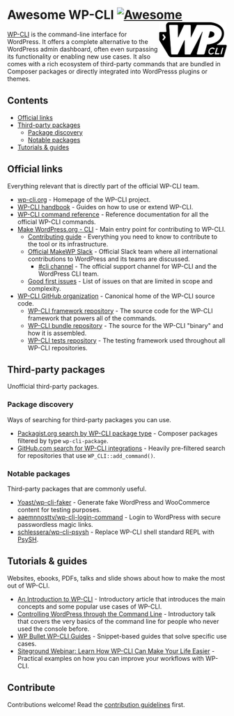 # Awesome WP-CLI [![Awesome](https://awesome.re/badge.svg)](https://awesome.re)[<img src="assets/wp-cli-bw-trans-filled-tight@311x160.png" alt="WP-CLI Logo" align="right" height="80">](https://wp-cli.org)

[WP-CLI](https://wp-cli.org/) is the command-line interface for WordPress. It offers a complete alternative to the WordPress admin dashboard, often even surpassing its functionality or enabling new use cases. It also comes with a rich ecosystem of third-party commands that are bundled in Composer packages or directly integrated into WordPresss plugins or themes.

## Contents

- [Official links](#official-links)
- [Third-party packages](#third-party-packages)
	- [Package discovery](#package-discovery)
	- [Notable packages](#notable-packages)
- [Tutorials & guides](#tutorials--guides)

## Official links

Everything relevant that is directly part of the official WP-CLI team.

- [wp-cli.org](https://wp-cli.org/) - Homepage of the WP-CLI project.
- [WP-CLI handbook](https://make.wordpress.org/cli/handbook/) - Guides on how to use or extend WP-CLI.
- [WP-CLI command reference](https://developer.wordpress.org/cli/commands/) - Reference documentation for all the official WP-CLI commands.
- [Make WordPress.org - CLI](https://make.wordpress.org/cli/) - Main entry point for contributing to WP-CLI.
  - [Contributing guide](https://make.wordpress.org/cli/handbook/contributing/) - Everything you need to know to contribute to the tool or its infrastructure.
  - [Official MakeWP Slack](https://make.wordpress.org/chat/) - Official Slack team where all international contributions to WordPress and its teams are discussed.
    - [#cli channel](http://wordpress.slack.com/messages/cli/) - The official support channel for WP-CLI and the WordPress CLI team.
  - [Good first issues](https://make.wordpress.org/cli/good-first-issues/) - List of issues on that are limited in scope and complexity.
- [WP-CLI GitHub organization](https://github.com/wp-cli) - Canonical home of the WP-CLI source code.
  - [WP-CLI framework repository](https://github.com/wp-cli/wp-cli) - The source code for the WP-CLI framework that powers all of the commands.
  - [WP-CLI bundle repository](https://github.com/wp-cli/wp-cli-bundle) - The source for the WP-CLI "binary" and how it is assembled.
  - [WP-CLI tests repository](https://github.com/wp-cli/wp-cli-tests) - The testing framework used throughout all WP-CLI repositories.

## Third-party packages

Unofficial third-party packages.

### Package discovery

Ways of searching for third-party packages you can use.

- [Packagist.org search by WP-CLI package type](https://packagist.org/?type=wp-cli-package) - Composer packages filtered by type `wp-cli-package`.
- [GitHub.com search for WP-CLI integrations](https://github.com/search?q=WP_CLI%3A%3Aadd_command%28+NOT+Akismet_CLI+NOT+elementor+NOT+WordCamp_CLI_Miscellaneous+NOT+W3TotalCache_Command+extension%3Aphp+language%3APHP+-org%3Awp-cli+-path%3Avendor+-path%3Awp-content+-path%3Apublic+-path%3Adeployer+-path%3Aweb+-path%3Asrc%2Fvendor+-path%3Aapp+-path%3Awordpress+-filename%3Aentity-command.php+-filename%3Aclass-wc-cli.php+-filename%3Awp-cli-bp.php+fork%3Afalse+-filename%3Aextension-command.php+-filename%3Acron-command.php+-filename%3Awp-seo-main.php+-path%3Aplugins+-path%3Adata+-path%3Abackup+-path%3Ademo+-path%3Awordcamp.org+-path%3Awordpress.org+-filename%3Alanguage-command.php+-filename%3Aredirection-cli.php+-path%3Athemes+-path%3Alibrary+-filename%3Aeval-command+-filename%3Arole-command+-filename%3Awidget-command+-filename%3Acache-command.php+-path%3Awp-app+-path%3Apublic_html+-filename%3Aqueue.php+-path%3AmyWeb+-path%3Adocroot+-path%3Awebsite&type=Code) - Heavily pre-filtered search for repositories that use `WP_CLI::add_command()`.

### Notable packages

Third-party packages that are commonly useful.

- [Yoast/wp-cli-faker](https://github.com/Yoast/wp-cli-faker) - Generate fake WordPress and WooCommerce content for testing purposes.
- [aaemnnosttv/wp-cli-login-command](https://github.com/aaemnnosttv/wp-cli-login-command) - Login to WordPress with secure passwordless magic links.
- [schlessera/wp-cli-psysh](https://github.com/schlessera/wp-cli-psysh) - Replace WP-CLI shell standard REPL with [PsySH](http://psysh.org/).

## Tutorials & guides

Websites, ebooks, PDFs, talks and slide shows about how to make the most out of WP-CLI.

- [An Introduction to WP-CLI](https://pascalbirchler.com/an-introduction-to-wp-cli/) - Introductory article that introduces the main concepts and some popular use cases of WP-CLI.
- [Controlling WordPress through the Command Line](https://wordpress.tv/2017/05/22/alain-schlesser-controlling-wordpress-through-the-command-line-introduction-to-wp-cli/) - Introductory talk that covers the very basics of the command line for people who never used the console before.
- [WP Bullet WP-CLI Guides](https://guides.wp-bullet.com/category/wp-cli/) - Snippet-based guides that solve specific use cases.
- [Siteground Webinar: Learn How WP-CLI Can Make Your Life Easier](https://www.youtube.com/watch?v=DlxbRYpZdQg) - Practical examples on how you can improve your workflows with WP-CLI.

## Contribute

Contributions welcome! Read the [contribution guidelines](contributing.md) first.
